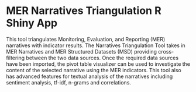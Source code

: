 # MER Narratives Triangulation R Shiny App

This tool triangulates Monitoring, Evaluation, and Reporting (MER) narratives with indicator results.
The Narratives Triangulation Tool takes in MER Narratives and MER Structured Datasets (MSD) providing cross-filtering between the two data sources.
Once the required data sources have been imported, the pivot table visualizer can be used to investigate the content of the selected narrative using the MER indicators.
This tool also has advanced features for textual analysis of the narratives including sentiment analysis, tf-idf, n-grams and correlations.
